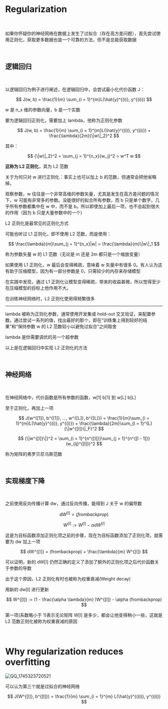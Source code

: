 # Regularization

</br>

<p>如果你怀疑你的神经网络在数据上发生了过拟合（存在高方差问题），首先尝试使用正则化，获取更多数据也是一个可靠的方法，但不是总能获取数据</p>

</br>

## 逻辑回归

</br>

<p>以逻辑回归为例子进行阐述，在逻辑回归中，会尝试最小化代价函数 J：</p>

$$
J(w, b) = \frac{1}{m} \sum_{i = 1}^{m}L(\hat{y}^{(i)}, y^{(i)}) 
$$

<p>w 是 n_x 维的参数向量，b 是一个实数</p>

<p>要为逻辑回归正则化，需要加上 lambda，他称为正则化参数</p>

$$
J(w, b) = \frac{1}{m} \sum_{i = 1}^{m}L(\hat{y}^{(i)}, y^{(i)}) + \frac{\lambda}{2m}{\|w\|_2}^2
$$

<p>其中：</p>

$$
{\|w\|_2}^2 = \sum_{j = 1}^{n_x}{w_j}^2 = w^T w 
$$

<p><b>这称为 L2 正则化</b>，其为 L2 范数</p>

<p>关于为何只对 w 进行正则化：事实上也可以加上 b 的范数，但通常会把他省略掉。</p>

<p>观察参数，w 往往是一个非常高维的参数矢量，尤其是发生在高方差问题的情况下，w 可能有非常多的参数。没能很好的拟合所有参数，而 b 只是单个数字，几乎所有参数都集中在 w 中，而不是 b。所以即使加上最后一项，也不会起到很大的作用（因为 b 只是大量参数中的一个）</p>

<p>L2 正则化是最常见的正则化方式</p>

<p>可能也听过 L1 正则化，即不使用 L2 范数，而是使用：</p>

$$
\frac{\lambda}{m}\sum_{j = 1}^{n_x}|w| = \frac{\lambda}{m}\|w\|_1
$$

<p>称为参数矢量 w 的 L1 范数（无论是 m 还是 2m 都只是一个缩放变量）</p>

<p>如果使用 L1 正则化，w 最后会变得稀疏，意味着 w 矢量中有很多 0。有人认为这有助于压缩模型，因为有一部分参数是 0，只需较少的内存来存储模型</p>

<p>在实践中发现，通过 L1 正则化让模型变得稀疏，带来的收益甚微，所以觉得至少在压缩模型的目标上他作用不大。</p>

<p>在训练神经网络时，L2 正则化使用得频繁很多</p>

<hr>

<p>lambda 被称为正则化参数，通常使用开发集或 hold-out 交叉验证，来配置参数。通过尝试一系列的值，找出最好的那个，即在“训练集上得到较好的结果”和“保持参数 w 的 L2 范数较小以避免过拟合”之间取舍</p>

<p>lambda 是你需要调优的另一个超参数</p>

<p>以上是在逻辑回归中实现 L2 正则化的方法</p>

</br>

## 神经网络

</br>

<p>在神经网络中，代价函数是所有参数的函数，w[1] b[1] 到 w[L] b[L]</p>

<p>至于正则化，再加上一项</p>

$$
J(w^{[1]}, b^{[1]}, ..., w^{[L]}, b^{[L]}) = \frac{1}{m}\sum_{i = 1}^{m}L(\hat{y}^{(i)}, y^{(i)}) + \frac{\lambda}{2m}\sum_{l = 1}^{L}{\|w^{[l]}\|_F}^2
$$

$$
{\|w^{[l]}\|}^2 = \sum_{i = 1}^{n^{[l]}}\sum_{j = 1}^{n^{[l - 1]}}(w_{ij}^{[l]})^2
$$

<p>称为矩阵的弗罗贝尼乌斯范数</p>

</br>

## 实现梯度下降

</br>

<p>之前使用反向传播计算 dw，通过反向传播，能得到 J 关于 w 的偏导数</p>

$$
dW^{[l]} = (frombackprop)
$$

$$
W^{[l]} := W^{[l]} - \alpha dW^{[l]}
$$

<p>这是为目标函数添加正则化项之前的步骤，现在为目标函数添加了正则化项，就需要为 dw 加上一项</p>

$$
dW^{[l]} = (frombackprop) + \frac{\lambda}{m} W^{[l]}
$$

<p>可以证明，新的 dW[l] 仍然正确的定义了添加了额外的正则化项之后代价函数关于参数的导数</p>

<p>出于这个原因，L2 正则化有时也被称为权重衰减(Weight decay)</p>

<p>用新的 dw[l] 进行更新</p>

$$
W^{[l]} := (1 - \frac{\alpha \lambda}{m} )W^{[l]} - \alpha (frombackprop)
$$

<p>第一项(系数略小于 1)表示无论矩阵 W[l] 是多少，都会让他变得稍小一些，这就是 L2 范数正则化被称为权重衰减的原因</p>

</br>

# Why regularization reduces overfitting

![QQ_1745323720521](https://github.com/user-attachments/assets/f66e4202-400b-4c5a-a2d2-9b8a01601c03)

<p>可以认为第三个就是过拟合的神经网络</p>

<p></p>

$$
J(W^{[l]}, b^{[l]}) = \frac{1}{m} \sum_{i = 1}^{m} L(\hat{y}^{((i)}, y^{(i)}) 
$$























































































































































































































































































































































































































































































































































































